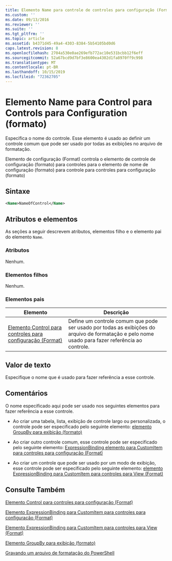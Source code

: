 ```yaml
---
title: Elemento Name para controle de controles para configuração (Format) | Microsoft Docs
ms.custom: ''
ms.date: 09/13/2016
ms.reviewer: ''
ms.suite: ''
ms.tgt_pltfrm: ''
ms.topic: article
ms.assetid: b4371d45-49a4-4303-8384-5b54105bd0d6
caps.latest.revision: 8
ms.openlocfilehash: 2704a530e0ae269efb772ac10e531bcbb12f6eff
ms.sourcegitcommit: 52a67bcd9d7bf3e8600ea4302d1fa8970ff9c998
ms.translationtype: MT
ms.contentlocale: pt-BR
ms.lasthandoff: 10/15/2019
ms.locfileid: "72362705"
---
```

# <a name="name-element-for-control-for-controls-for-configuration-format"></a>Elemento Name para Control para Controls para Configuration (formato)

Especifica o nome do controle. Esse elemento é usado ao definir um controle comum que pode ser usado por todas as exibições no arquivo de formatação.

Elemento de configuração (Format) controla o elemento de controle de configuração (formato) para controles para o elemento de nome de configuração (formato) para controle para controles para configuração (formato)

## <a name="syntax"></a>Sintaxe

```xml
<Name>NameOfControl</Name>

```

## <a name="attributes-and-elements"></a>Atributos e elementos

As seções a seguir descrevem atributos, elementos filho e o elemento pai do elemento `Name`.

### <a name="attributes"></a>Atributos

Nenhum.

### <a name="child-elements"></a>Elementos filhos

Nenhum.

### <a name="parent-elements"></a>Elementos pais

|Elemento|Descrição|
|-------------|-----------------|
|[Elemento Control para controles para configuração (Format)](./control-element-for-controls-for-configuration-format.md)|Define um controle comum que pode ser usado por todas as exibições do arquivo de formatação e pelo nome usado para fazer referência ao controle.|

## <a name="text-value"></a>Valor de texto

Especifique o nome que é usado para fazer referência a esse controle.

## <a name="remarks"></a>Comentários

O nome especificado aqui pode ser usado nos seguintes elementos para fazer referência a esse controle.

- Ao criar uma tabela, lista, exibição de controle largo ou personalizada, o controle pode ser especificado pelo seguinte elemento: [elemento GroupBy para exibição (formato)](./groupby-element-for-view-format.md)

- Ao criar outro controle comum, esse controle pode ser especificado pelo seguinte elemento: [ExpressionBinding elemento para CustomItem para controles para configuração (Format)](./expressionbinding-element-for-customitem-for-controls-for-configuration-format.md)

- Ao criar um controle que pode ser usado por um modo de exibição, esse controle pode ser especificado pelo seguinte elemento: [elemento ExpressionBinding para CustomItem para controles para View (Format)](./expressionbinding-element-for-customitem-for-controls-for-view-format.md)

## <a name="see-also"></a>Consulte Também

[Elemento Control para controles para configuração (Format)](./control-element-for-controls-for-configuration-format.md)

[Elemento ExpressionBinding para CustomItem para controles para configuração (Format)](./expressionbinding-element-for-customitem-for-controls-for-configuration-format.md)

[Elemento ExpressionBinding para CustomItem para controles para View (Format)](./expressionbinding-element-for-customitem-for-controls-for-view-format.md)

[Elemento GroupBy para exibição (formato)](./groupby-element-for-view-format.md)

[Gravando um arquivo de formatação do PowerShell](./writing-a-powershell-formatting-file.md)
